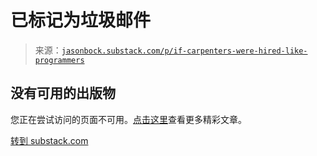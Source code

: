 <!--yml

分类：未分类

日期：2024 年 05 月 27 日 14:40:16

-->

# 已标记为垃圾邮件

> 来源：[`jasonbock.substack.com/p/if-carpenters-were-hired-like-programmers`](https://jasonbock.substack.com/p/if-carpenters-were-hired-like-programmers)

## 没有可用的出版物

您正在尝试访问的页面不可用。[点击这里](https://substack.com)查看更多精彩文章。

[转到 substack.com](https://substack.com)
